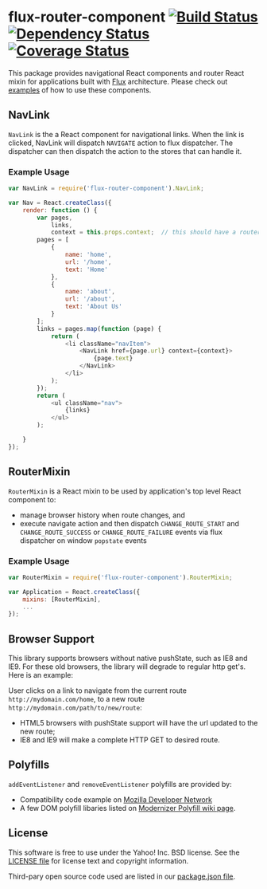 # flux-router-component [![Build Status](https://travis-ci.org/yahoo/flux-router-component.svg?branch=master)](https://travis-ci.org/yahoo/flux-router-component) [![Dependency Status](https://david-dm.org/yahoo/flux-router-component.svg)](https://david-dm.org/yahoo/flux-router-component) [![Coverage Status](https://coveralls.io/repos/yahoo/flux-router-component/badge.png?branch=master)](https://coveralls.io/r/yahoo/flux-router-component?branch=master)
This package provides navigational React components and router React mixin for applications built with [Flux](http://facebook.github.io/react/docs/flux-overview.html) architecture.  Please check out [examples](https://github.com/yahoo/flux-router-component/tree/master/examples) of how to use these components.

## NavLink
`NavLink` is the a React component for navigational links.  When the link is clicked, NavLink will dispatch `NAVIGATE` action to flux dispatcher.  The dispatcher can then dispatch the action to the stores that can handle it.

### Example Usage
```js
var NavLink = require('flux-router-component').NavLink;

var Nav = React.createClass({
    render: function () {
        var pages,
            links,
            context = this.props.context;  // this should have a router instance and an executeAction function
        pages = [
            {
                name: 'home',
                url: '/home',
                text: 'Home'
            },
            {
                name: 'about',
                url: '/about',
                text: 'About Us'
            }
        ];
        links = pages.map(function (page) {
            return (
                <li className="navItem">
                    <NavLink href={page.url} context={context}>
                        {page.text}
                    </NavLink>
                </li>
            );
        });
        return (
            <ul className="nav">
                {links}
            </ul>
        );

    }
});
```

## RouterMixin
`RouterMixin` is a React mixin to be used by application's top level React component to:

* manage browser history when route changes, and
* execute navigate action and then dispatch `CHANGE_ROUTE_START` and `CHANGE_ROUTE_SUCCESS` or `CHANGE_ROUTE_FAILURE` events via flux dispatcher on window `popstate` events


### Example Usage
```js
var RouterMixin = require('flux-router-component').RouterMixin;

var Application = React.createClass({
    mixins: [RouterMixin],
    ...
});
```

## Browser Support
This library supports browsers without native pushState, such as IE8 and IE9.  For these old browsers, the library will degrade to regular http get's.  Here is an example:

User clicks on a link to navigate from the current route `http://mydomain.com/home`, to a new route `http://mydomain.com/path/to/new/route`:

* HTML5 browsers with pushState support will have the url updated to the new route;
* IE8 and IE9 will make a complete HTTP GET to desired route.

## Polyfills
`addEventListener` and `removeEventListener` polyfills are provided by:

* Compatibility code example on [Mozilla Developer Network](https://developer.mozilla.org/en-US/docs/Web/API/EventTarget.addEventListener)
* A few DOM polyfill libaries listed on [Modernizer Polyfill wiki page](https://github.com/Modernizr/Modernizr/wiki/HTML5-Cross-Browser-Polyfills#dom).

## License
This software is free to use under the Yahoo! Inc. BSD license.
See the [LICENSE file][] for license text and copyright information.

[LICENSE file]: https://github.com/yahoo/flux-router-component/blob/master/LICENSE.md

Third-pary open source code used are listed in our [package.json file]( https://github.com/yahoo/flux-router-component/blob/master/package.json).
